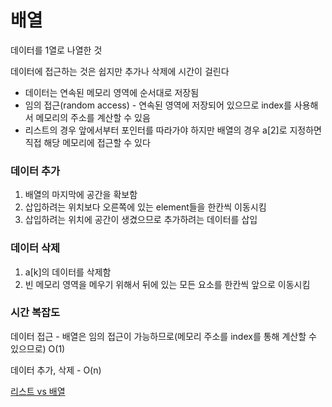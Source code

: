 # 배열

데이터를 1열로 나열한 것

데이터에 접근하는 것은 쉽지만 추가나 삭제에 시간이 걸린다

- 데이터는 연속된 메모리 영역에 순서대로 저장됨
- 임의 접근(random access) - 연속된 영역에 저장되어 있으므로 index를 사용해서 메모리의 주소를 계산할 수 있음
- 리스트의 경우 앞에서부터 포인터를 따라가야 하지만 배열의 경우 a[2]로 지정하면 직접 해당 메모리에 접근할 수 있다

### 데이터 추가

1. 배열의 마지막에 공간을 확보함
2. 삽입하려는 위치보다 오른쪽에 있는 element들을 한칸씩 이동시킴
3. 삽입하려는 위치에 공간이 생겼으므로 추가하려는 데이터를 삽입

### 데이터 삭제

1. a[k]의 데이터를 삭제함
2. 빈 메모리 영역을 메우기 위해서 뒤에 있는 모든 요소를 한칸씩 앞으로 이동시킴

### 시간 복잡도

데이터 접근 - 배열은 임의 접근이 가능하므로(메모리 주소를 index를 통해 계산할 수 있으므로) O(1)

데이터 추가, 삭제 - O(n)

[리스트 vs 배열](Untitled%20c2ee9e80fbdb4f19abf8444f8b419948/vs%20247abeebe4c242378806bc07e896c973.csv)